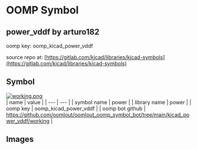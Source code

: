# OOMP Symbol  
## power_vddf  by arturo182  
  
oomp key: oomp_kicad_power_vddf  
  
source repo at: [https://gitlab.com/kicad/libraries/kicad-symbols](https://gitlab.com/kicad/libraries/kicad-symbols)  
## Symbol  
  
[![working.png](working_600.png)](working.png)  
| name | value | 
| --- | --- | 
| symbol name | power | 
| library name | power | 
| oomp key | oomp_kicad_power_vddf | 
| oomp bot github | https://github.com/oomlout/oomlout_oomp_symbol_bot/tree/main/kicad_power_vddf/working | 
## Images  
